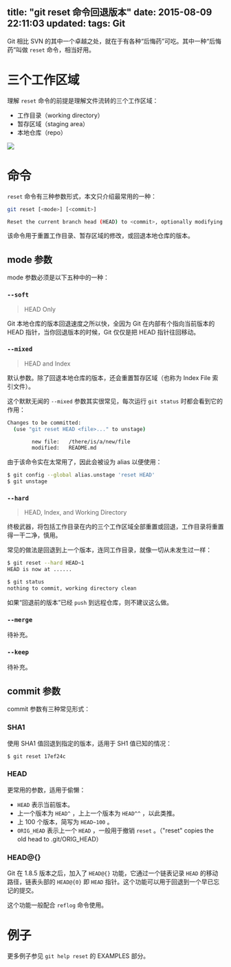 title: "git reset 命令回退版本"
date: 2015-08-09 22:11:03
updated: 
tags: Git
---

Git 相比 SVN 的其中一个卓越之处，就在于有各种“后悔药”可吃。其中一种“后悔药”叫做 `reset` 命令，相当好用。

# 三个工作区域

理解 `reset` 命令的前提是理解文件流转的三个工作区域：

* 工作目录（working directory）
* 暂存区域（staging area）
* 本地仓库（repo）

![](https://git-scm.com/figures/18333fig0106-tn.png)

# 命令

`reset` 命令有三种参数形式，本文只介绍最常用的一种：

```bash
git reset [<mode>] [<commit>]

Reset the current branch head (HEAD) to <commit>, optionally modifying index and working tree to match.
```

该命令用于重置工作目录、暂存区域的修改，或回退本地仓库的版本。

## mode 参数

mode 参数必须是以下五种中的一种：

### `--soft`

> HEAD Only

Git 本地仓库的版本回退速度之所以快，全因为 Git 在内部有个指向当前版本的 HEAD 指针，当你回退版本的时候，Git 仅仅是把 HEAD 指针往回移动。

### `--mixed`

> HEAD and Index

默认参数。除了回退本地仓库的版本，还会重置暂存区域（也称为 Index File 索引文件）。

这个默默无闻的 `--mixed` 参数其实很常见，每次运行 `git status` 时都会看到它的作用：

```bash
Changes to be committed:
  (use "git reset HEAD <file>..." to unstage)

        new file:   /there/is/a/new/file
        modified:   README.md
```

由于该命令实在太常用了，因此会被设为 alias 以便使用：

```bash
$ git config --global alias.unstage 'reset HEAD'
$ git unstage
```

### `--hard`

> HEAD, Index, and Working Directory

终极武器，将包括工作目录在内的三个工作区域全部重置或回退，工作目录将重置得一干二净，慎用。

常见的做法是回退到上一个版本，连同工作目录，就像一切从未发生过一样：

```bash
$ git reset --hard HEAD~1
HEAD is now at ......

$ git status
nothing to commit, working directory clean
```

如果“回退前的版本”已经 `push` 到远程仓库，则不建议这么做。

### `--merge`

待补充。

### `--keep`

待补充。

## commit 参数

commit 参数有三种常见形式：

### SHA1

使用 SHA1 值回退到指定的版本，适用于 SH1 值已知的情况：

```bash
$ git reset 17ef24c
```

### HEAD

更常用的参数，适用于偷懒：

* `HEAD` 表示当前版本。
* 上一个版本为 `HEAD^` ，上上一个版本为 `HEAD^^` ，以此类推。
* 上 100 个版本，简写为 `HEAD~100` 。
* `ORIG_HEAD` 表示上一个 `HEAD` ，一般用于撤销 `reset` 。（"reset" copies the old head to .git/ORIG_HEAD）

### HEAD@{}

Git 在 1.8.5 版本之后，加入了 `HEAD@{}` 功能，它通过一个链表记录 `HEAD` 的移动路径，链表头部的 `HEAD@{0}` 即 `HEAD` 指针。这个功能可以用于回退到一个早已忘记的提交。

这个功能一般配合 `reflog` 命令使用。

# 例子

更多例子参见 `git help reset` 的 EXAMPLES 部分。